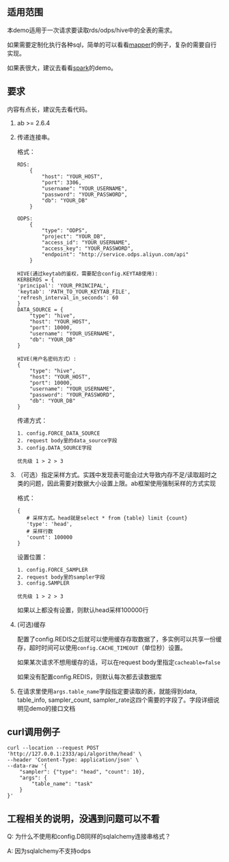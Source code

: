 ## 适用范围
本demo适用于一次请求要读取rds/odps/hive中的全表的需求。

如果需要定制化执行各种sql，简单的可以看看[mapper](mapper/)的例子，复杂的需要自行实现。

如果表很大，建议去看看[spark](spark/)的demo。

## 要求
内容有点长，建议先去看代码。

1. ab >= 2.6.4

2. 传递连接串。

    格式：
    
    ```
    RDS:
        {
            "host": "YOUR_HOST",
            "port": 3306,
            "username": "YOUR_USERNAME",
            "password": "YOUR_PASSWORD",
            "db": "YOUR_DB"
        }
    ```
    ```
    ODPS:
        {
            "type": "ODPS",
            "project": "YOUR_DB",
            "access_id": "YOUR_USERNAME",
            "access_key": "YOUR_PASSWORD",
            "endpoint": "http://service.odps.aliyun.com/api"
        } 
    ```
    ```
    HIVE(通过keytab的鉴权，需要配合config.KEYTAB使用):
    KERBEROS = {
    'principal': 'YOUR_PRINCIPAL',
    'keytab': 'PATH_TO_YOUR_KEYTAB_FILE',
    'refresh_interval_in_seconds': 60
    }
    DATA_SOURCE = {
        "type": "hive",
        "host": "YOUR_HOST",
        "port": 10000,
        "username": "YOUR_USERNAME",
        "db": "YOUR_DB"
    }
    ```
    ```
    HIVE(用户名密码方式）:
    {
        "type": "hive",
        "host": "YOUR_HOST",
        "port": 10000,
        "username": "YOUR_USERNAME",
        "password": "YOUR_PASSWORD",
        "db": "YOUR_DB"
    }
    ```
    传递方式：
    ```
    1. config.FORCE_DATA_SOURCE
    2. request body里的data_source字段
    3. config.DATA_SOURCE字段

    优先级 1 > 2 > 3
    ```

3. （可选）指定采样方式。实践中发现表可能会过大导致内存不足/读取超时之类的问题，因此需要对数据大小设置上限。ab框架使用强制采样的方式实现
    
    格式：
    ```
    {
       # 采样方式。head就是select * from {table} limit {count}
       'type': 'head', 
       # 采样行数
       'count': 100000
    }
    ```
    设置位置：
    ```
    1. config.FORCE_SAMPLER
    2. request body里的sampler字段
    3. config.SAMPLER

    优先级 1 > 2 > 3
    ```
    如果以上都没有设置，则默认head采样100000行

4. (可选)缓存
    
    配置了config.REDIS之后就可以使用缓存存取数据了，多实例可以共享一份缓存，超时时间可以使用`config.CACHE_TIMEOUT`（单位秒）设置。
    
    如果某次请求不想用缓存的话，可以在request body里指定`cacheable=false`
    
    如果没有配置config.REDIS，则默认每次都去读数据库

5. 在请求里使用`args.table_name`字段指定要读取的表，就能得到data, table_info, sampler_count, sampler_rate这四个需要的字段了。字段详细说明见demo的接口文档


## curl调用例子
```
curl --location --request POST 'http://127.0.0.1:2333/api/algorithm/head' \
--header 'Content-Type: application/json' \
--data-raw '{
	"sampler": {"type": "head", "count": 10},
	"args": {
		"table_name": "task"
	}
}'
```


## 工程相关的说明，没遇到问题可以不看
Q: 为什么不使用和config.DB同样的sqlalchemy连接串格式？
    
A: 因为sqlalchemy不支持odps